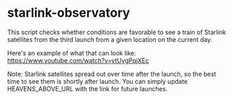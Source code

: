 # starlink-observatory
This script checks whether conditions are favorable to see a train of Starlink satellites from the third launch from a given location on the current day. 

Here's an example of what that can look like: https://www.youtube.com/watch?v=ytUygPqjXEc

Note: Starlink satellites spread out over time after the launch, so the best time to see them is shortly after launch. You can simply update HEAVENS_ABOVE_URL with the link for future launches. 
